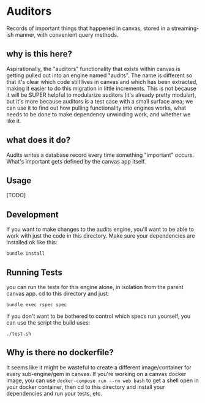 # Auditors

Records of important things that happened in canvas, stored in a streaming-ish manner,
with convenient query methods.

## why is this here?
Aspirationally, the "auditors" functionality that exists within canvas
is getting pulled out into an engine named "audits".  The name is different
so that it's clear which code still lives in canvas and which has been extracted,
making it easier to do this migration in little increments.  This is not because it will
be SUPER helpful to modularize auditors (it's already pretty modular),
but it's more because auditors is a test case with a small surface area;
we can use it to find out how pulling functionality into engines works,
what needs to be done to make dependency unwinding work, and whether we like it.

## what does it do?
Audits writes a database record every time something "important" occurs.
What's important gets defined by the canvas app itself.

## Usage
[TODO]

## Development

If you want to make changes to the audits engine, you'll want to be able
to work with just the code in this directory.  Make sure your dependencies
are installed ok like this:

`bundle install`

## Running Tests

you can run the tests for this engine alone, in isolation from the parent
canvas app.  cd to this directory and just:

`bundle exec rspec spec`

If you don't want to be bothered to control which specs run yourself,
you can use the script the build uses:

`./test.sh`

## Why is there no dockerfile?

It seems like it might be wasteful to create a different image/container
for every sub-engine/gem in canvas.  If you're working on a canvas docker
image, you can use `docker-compose run --rm web bash` to get a shell
open in your docker container, then cd to this directory and install your
dependencies and run your tests, etc.